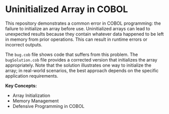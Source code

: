 # Uninitialized Array in COBOL

This repository demonstrates a common error in COBOL programming: the failure to initialize an array before use.  Uninitialized arrays can lead to unexpected results because they contain whatever data happened to be left in memory from prior operations. This can result in runtime errors or incorrect outputs.

The `bug.cob` file shows code that suffers from this problem. The `bugSolution.cob` file provides a corrected version that initializes the array appropriately.  Note that the solution illustrates one way to initialize the array; in real-world scenarios, the best approach depends on the specific application requirements.

**Key Concepts:**
* Array Initialization
* Memory Management
* Defensive Programming in COBOL